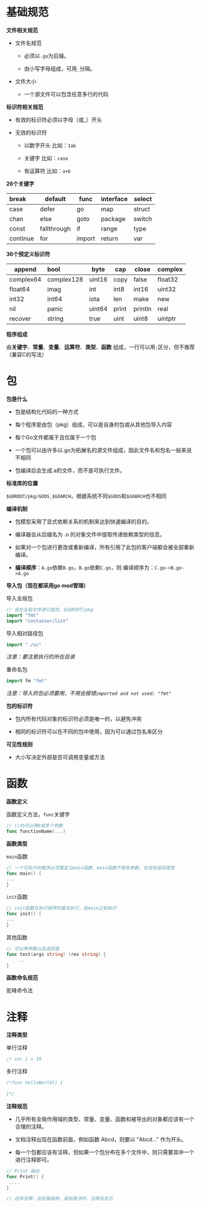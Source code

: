 # 基础规范

**文件相关规范**

- 文件名规范
  
  - 必须以`.go`为后缀。
  
  - 由小写字母组成，可用`_`分隔。

- 文件大小
  
  - 一个源文件可以包含任意多行的代码

**标识符相关规范**

- 有效的标识符必须以字母（或_）开头

- 无效的标识符
  
  - 以数字开头 比如：`1ab`
  
  - 关键字 比如：`case`
  
  - 有运算符 比如：`a+b`

**26个关键字**

| break    | default     | func   | interface | select |
|:-------- | ----------- | ------ | --------- | ------ |
| case     | defer       | go     | map       | struct |
| chan     | else        | goto   | package   | switch |
| const    | fallthrough | if     | range     | type   |
| continue | for         | import | return    | var    |

**36个预定义标识符**

| append    | bool       | byte   | cap   | close   | complex |
| --------- |:---------- | ------ | ----- | ------- | ------- |
| complex64 | complex128 | uint16 | copy  | false   | float32 |
| float64   | imag       | int    | int8  | int16   | uint32  |
| int32     | int64      | iota   | len   | make    | new     |
| nil       | panic      | uint64 | print | println | real    |
| recover   | string     | true   | uint  | uint8   | uintptr |

**程序组成**

由**关键字**、**常量**、**变量**、**运算符**、**类型**、**函数** 组成，一行可以用`;`区分，但不推荐（兼容C的写法）

# 包

**包是什么**

- 包是结构化代码的一种方式

- 每个程序是由包（pkg）组成，可以是自身的包或从其他包导入内容

- 每个Go文件都属于且仅属于一个包

- 一个包可以由许多以.go为拓展名的源文件组成，因此文件名和包名一般来说不相同

- 包编译后会生成.a的文件，而不是可执行文件。

**标准库的位置**

`$GOROOT/pkg/GOOS_$GOARCH`，根据系统不同`$GOOS`和`$GOARCH`也不相同

**编译机制**

- 包模型采用了显式依赖关系的机制来达到快速编译的目的。

- 编译器会从后缀名为 .o 的对象文件中提取传递依赖类型的信息。

- 如果对一个包进行更改或重新编译，所有引用了此包的客户端都会被全部重新编译。

- **编译顺序**：`A.go`依赖`B.go`，`B.go`依赖`C.go`，则 编译顺序为：`C.go->B.go->A.go`

**导入包（现在都采用go mod管理）**

导入全局包

```go
// 会在全局文件进行查找，$GOROOT/pkg
import "fmt"
import "container/list"
```

导入相对路径包

```go
import "./uc"
```

*注意：要注意执行的所在目录*

重命名包

```go
import fm "fmt"
```

*注意：导入的包必须要用，不用会报错`imported and not used: "fmt"`*

**包的标识符**

- 包内所有代码对象的标识符必须是唯一的，以避免冲突

- 相同的标识符可以在不同的包中使用，因为可以通过包名来区分

**可见性规则**

- 大小写决定外部是否可调用变量或方法

# 函数

**函数定义**

函数定义方法，`func`关键字

```go
// ()内可以带0或多个参数
func functionName(...)
```

**函数类型**

`main`函数

```go
// 一个可执行的程序必须要定义main函数，main函数不能有参数，也没有返回类型
func main() {
...
}
```

`init`函数

```go
// init函数在执行程序时最先执行，在main之前执行
func init() {
...
}
```

其他函数

```go
// 可以带参数以及返回值
func test(args string) (res string) {
    ...
}
```

**函数命名规范**

驼峰命令法

# 注释

**注释类型**

单行注释

```go
// var i = 10
```

多行注释

```go
/*func helloWorld() {
    
}*/
```


**注释规范**

- 几乎所有全局作用域的类型、常量、变量、函数和被导出的对象都应该有一个合理的注释。

- 文档注释出现在函数前面，例如函数 Abcd，则要以 "Abcd..." 作为开头。

- 每一个包都应该有注释，但如果一个包分布在多个文件中，则只需要其中一个进行注释即可。

```go
// Print 输出
func Print() {
 ....
}

// 这样注释，会在被调用，鼠标悬浮时，注释会显示
```



```

```
